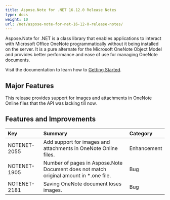 ```yaml
---
title: Aspose.Note for .NET 16.12.0 Release Notes
type: docs
weight: 10
url: /net/aspose-note-for-net-16-12-0-release-notes/
---
```


Aspose.Note for .NET is a class library that enables applications to interact with Microsoft Office OneNote programmatically without it being installed on the server. It is a pure alternate for the Microsoft OneNote Object Model and provides better performance and ease of use for managing OneNote documents.

Visit the documentation to learn how to [Getting Started](/note/net/getting-started/).
## **Major Features**
This release provides support for images and attachments in OneNote Online files that the API was lacking till now.
## **Features and Improvements**

|**Key**|**Summary**|**Category**|
| :- | :- | :- |
|NOTENET-2055|Add support for images and attachments in OneNote Online files.|Enhancement|
|NOTENET-1905|Number of pages in Aspose.Note Document does not match original amount in *.one file.|Bug|
|NOTENET-2181|Saving OneNote document loses images.|Bug|


